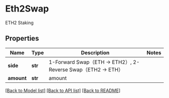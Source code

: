 # Eth2Swap

ETH2 Staking
## Properties
Name | Type | Description | Notes
------------ | ------------- | ------------- | -------------
**side** | **str** | 1-Forward Swap（ETH -&gt; ETH2）, 2-Reverse Swap（ETH2 -&gt; ETH） | 
**amount** | **str** | amount | 

[[Back to Model list]](../README.md#documentation-for-models) [[Back to API list]](../README.md#documentation-for-api-endpoints) [[Back to README]](../README.md)


